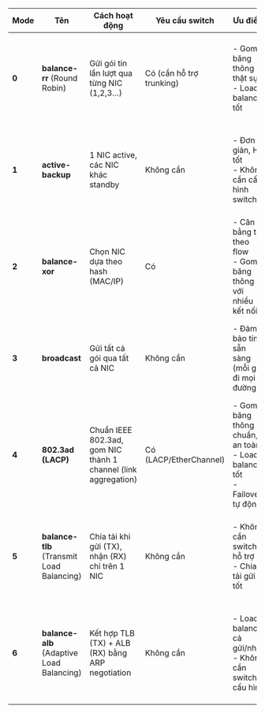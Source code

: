 | Mode  | Tên                                       | Cách hoạt động                                                 | Yêu cầu switch           | Ưu điểm                                                                     | Nhược điểm                                                  |
| ----- | ----------------------------------------- | -------------------------------------------------------------- | ------------------------ | --------------------------------------------------------------------------- | ----------------------------------------------------------- |
| **0** | **balance-rr** (Round Robin)              | Gửi gói tin lần lượt qua từng NIC (1,2,3…)                     | Có (cần hỗ trợ trunking) | - Gom băng thông thật sự<br>- Load balance tốt                              | - Có thể gây reorder packet<br>- Cần switch cấu hình đúng   |
| **1** | **active-backup**                         | 1 NIC active, các NIC khác standby                             | Không cần                | - Đơn giản, HA tốt<br>- Không cần cấu hình switch                           | - Không gom băng thông<br>- Chỉ 1 NIC hoạt động             |
| **2** | **balance-xor**                           | Chọn NIC dựa theo hash (MAC/IP)                                | Có                       | - Cân bằng tải theo flow<br>- Gom băng thông với nhiều kết nối              | - Không hiệu quả nếu ít flow<br>- Cần switch hỗ trợ         |
| **3** | **broadcast**                             | Gửi tất cả gói qua tất cả NIC                                  | Không cần                | - Đảm bảo tính sẵn sàng (mỗi gói đi mọi đường)                              | - Tốn băng thông<br>- Không load balance thực sự            |
| **4** | **802.3ad (LACP)**                        | Chuẩn IEEE 802.3ad, gom NIC thành 1 channel (link aggregation) | Có (LACP/EtherChannel)   | - Gom băng thông chuẩn, an toàn<br>- Load balance tốt<br>- Failover tự động | - Cần switch hỗ trợ LACP<br>- Cấu hình phức tạp hơn         |
| **5** | **balance-tlb** (Transmit Load Balancing) | Chia tải khi gửi (TX), nhận (RX) chỉ trên 1 NIC                | Không cần                | - Không cần switch hỗ trợ<br>- Chia tải gửi tốt                             | - Nhận chỉ trên 1 NIC<br>- Không full duplex load balance   |
| **6** | **balance-alb** (Adaptive Load Balancing) | Kết hợp TLB (TX) + ALB (RX) bằng ARP negotiation               | Không cần                | - Load balance cả gửi/nhận<br>- Không cần switch cấu hình                   | - Cơ chế phức tạp<br>- Có thể không ổn định với 1 số switch |
